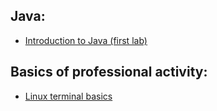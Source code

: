 ## Java:
- [Introduction to Java (first lab)](https://github.com/sexozavr/itmo/tree/main/1st_semester/java/1st_lab)

## Basics of professional activity:
- [Linux terminal basics](https://github.com/sexozavr/itmo/tree/main/1st_semester/bpa/lab0)
